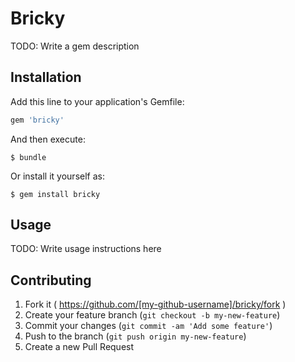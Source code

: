 # Bricky

TODO: Write a gem description

## Installation

Add this line to your application's Gemfile:

```ruby
gem 'bricky'
```

And then execute:

    $ bundle

Or install it yourself as:

    $ gem install bricky

## Usage

TODO: Write usage instructions here

## Contributing

1. Fork it ( https://github.com/[my-github-username]/bricky/fork )
2. Create your feature branch (`git checkout -b my-new-feature`)
3. Commit your changes (`git commit -am 'Add some feature'`)
4. Push to the branch (`git push origin my-new-feature`)
5. Create a new Pull Request
